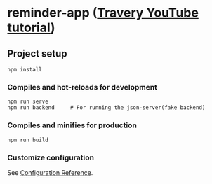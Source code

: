 # reminder-app ([Travery YouTube tutorial](https://www.youtube.com/watch?v=qZXt1Aom3Cs))

## Project setup
```
npm install
```

### Compiles and hot-reloads for development
```
npm run serve
npm run backend     # For running the json-server(fake backend)
```

### Compiles and minifies for production
```
npm run build
```

### Customize configuration
See [Configuration Reference](https://cli.vuejs.org/config/).
